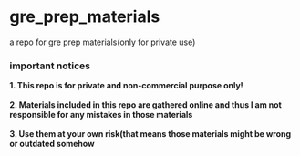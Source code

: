 # gre_prep_materials
a repo for gre prep materials(only for private use)

### important notices
**1. This repo is for private and non-commercial purpose only!**</br>
</br>
**2. Materials included in this repo are gathered online and thus I am not responsible for any mistakes in those materials**</br>
</br>
**3. Use them at your own risk(that means those materials might be wrong or outdated somehow**
